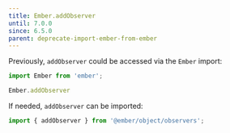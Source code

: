 ```yaml
---
title: Ember.addObserver
until: 7.0.0
since: 6.5.0
parent: deprecate-import-ember-from-ember
---
```



Previously, `addObserver` could be accessed via the `Ember` import:
```js
import Ember from 'ember';

Ember.addObserver
```

If needed, `addObserver` can be imported:
```js
import { addObserver } from '@ember/object/observers';
```
